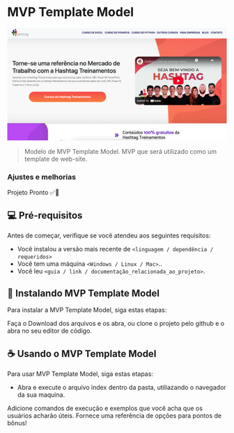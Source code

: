 # MVP Template Model

<img src="./Assets/Images/ReadMe img/site-img.png" >

> Modelo de MVP Template Model.
> MVP que será utilizado como um template de web-site.
### Ajustes e melhorias

Projeto Pronto ✅🥳


## 💻 Pré-requisitos

Antes de começar, verifique se você atendeu aos seguintes requisitos:

* Você instalou a versão mais recente de `<linguagem / dependência / requeridos>`
* Você tem uma máquina `<Windows / Linux / Mac>`..
* Você leu `<guia / link / documentação_relacionada_ao_projeto>`.

## 🚀 Instalando MVP Template Model

Para instalar a MVP Template Model, siga estas etapas:

Faça o Download dos arquivos e os abra, ou clone o projeto pelo github e o abra no seu editor de código.

## ☕ Usando o MVP Template Model

Para usar MVP Template Model, siga estas etapas:

- Abra e execute o arquivo index dentro da pasta, utiliazando o navegador da sua maquina.

Adicione comandos de execução e exemplos que você acha que os usuários acharão úteis. Fornece uma referência de opções para pontos de bônus!


